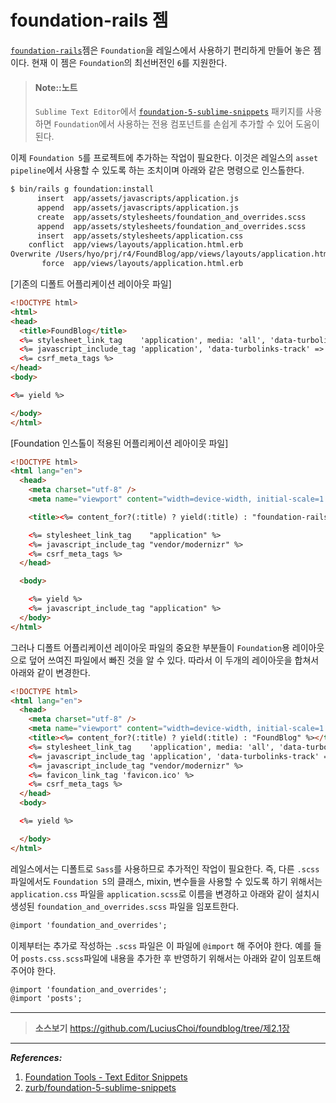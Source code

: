 # foundation-rails 젬

[`foundation-rails`](https://github.com/zurb/foundation-rails)젬은   `Foundation`을 레일스에서 사용하기 편리하게 만들어 놓은 젬이다. 현재 이 젬은 `Foundation`의 최선버전인 `6`를 지원한다.

> #### Note::노트
> 
> `Sublime Text Editor`에서 [`foundation-5-sublime-snippets`](https://github.com/zurb/foundation-5-sublime-snippets) 패키지를 사용하면 `Foundation`에서 사용하는 전용 컴포넌트를 손쉽게 추가할 수 있어 도움이 된다.

이제 `Foundation 5`를 프로젝트에 추가하는 작업이 필요한다. 이것은 레일스의 `asset pipeline`에서 사용할 수 있도록 하는 조치이며 아래와 같은 명령으로 인스톨한다.

```bash
$ bin/rails g foundation:install
      insert  app/assets/javascripts/application.js
      append  app/assets/javascripts/application.js
      create  app/assets/stylesheets/foundation_and_overrides.scss
      append  app/assets/stylesheets/foundation_and_overrides.scss
      insert  app/assets/stylesheets/application.css
    conflict  app/views/layouts/application.html.erb
Overwrite /Users/hyo/prj/r4/FoundBlog/app/views/layouts/application.html.erb? (enter "h" for help) [Ynaqdh] Y
       force  app/views/layouts/application.html.erb
```

[기존의 디폴트 어플리케이션 레이아웃 파일]

```html
<!DOCTYPE html>
<html>
<head>
  <title>FoundBlog</title>
  <%= stylesheet_link_tag    'application', media: 'all', 'data-turbolinks-track' => true %>
  <%= javascript_include_tag 'application', 'data-turbolinks-track' => true %>
  <%= csrf_meta_tags %>
</head>
<body>

<%= yield %>

</body>
</html>
```

[Foundation 인스톨이 적용된 어플리케이션 레아이웃 파일]

```html
<!DOCTYPE html>
<html lang="en">
  <head>
    <meta charset="utf-8" />
    <meta name="viewport" content="width=device-width, initial-scale=1.0" />

    <title><%= content_for?(:title) ? yield(:title) : "foundation-rails" %></title>

    <%= stylesheet_link_tag    "application" %>
    <%= javascript_include_tag "vendor/modernizr" %>
    <%= csrf_meta_tags %>
  </head>

  <body>

    <%= yield %>
    <%= javascript_include_tag "application" %>
  </body>
</html>
```

그러나 디폴트 어플리케이션 레이아웃 파일의 중요한 부분들이 `Foundation`용 레이아웃으로 덮어 쓰여진 파일에서 빠진 것을 알 수 있다. 따라서 이 두개의 레이아웃을 합쳐서 아래와 같이 변경한다.

```html
<!DOCTYPE html>
<html lang="en">
  <head>
    <meta charset="utf-8" />
    <meta name="viewport" content="width=device-width, initial-scale=1.0" />
    <title><%= content_for?(:title) ? yield(:title) : "FoundBlog" %></title>
    <%= stylesheet_link_tag    'application', media: 'all', 'data-turbolinks-track' => true %>
    <%= javascript_include_tag 'application', 'data-turbolinks-track' => true %>
    <%= javascript_include_tag "vendor/modernizr" %>
    <%= favicon_link_tag 'favicon.ico' %>
    <%= csrf_meta_tags %>
  </head>
  <body>

  <%= yield %>

  </body>
</html>
```

레일스에서는 디폴트로 `Sass`를 사용하므로 추가적인 작업이 필요한다. 즉, 다른 `.scss` 파일에서도 `Foundation 5`의 클래스, mixin, 변수들을 사용할 수 있도록 하기 위해서는 `application.css` 파일을 `application.scss`로 이름을 변경하고 아래와 같이 설치시 생성된 `foundation_and_overrides.scss` 파일을 임포트한다.

```html
@import 'foundation_and_overrides';
```

이제부터는 추가로 작성하는 `.scss` 파일은 이 파일에 `@import` 해 주어야 한다. 예를 들어 `posts.css.scss`파일에 내용을 추가한 후 반영하기 위해서는 아래와 같이 임포트해 주어야 한다.

```html
@import 'foundation_and_overrides';
@import 'posts';
```

---

> **소스보기** https://github.com/LuciusChoi/foundblog/tree/제2.1장

---


_**References:**_

1. [Foundation Tools - Text Editor Snippets](http://foundation.zurb.com/develop/tools.html)
2. [zurb/foundation-5-sublime-snippets](https://github.com/zurb/foundation-5-sublime-snippets)
